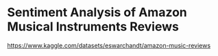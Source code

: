 # Sentiment Analysis of Amazon Musical Instruments Reviews

https://www.kaggle.com/datasets/eswarchandt/amazon-music-reviews
